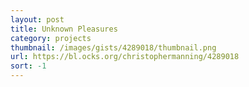 ```yaml
---
layout: post
title: Unknown Pleasures
category: projects
thumbnail: /images/gists/4289018/thumbnail.png
url: https://bl.ocks.org/christophermanning/4289018
sort: -1
---
```


